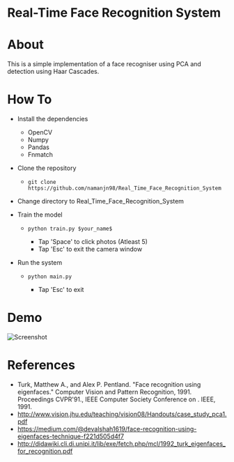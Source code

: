 # Real-Time Face Recognition System

About 
======
This is a simple implementation of a face recogniser using PCA and detection using Haar Cascades.

How To
======
- Install the dependencies
  - OpenCV
  - Numpy
  - Pandas
  - Fnmatch
  
- Clone the repository
  - ```git clone https://github.com/namanjn98/Real_Time_Face_Recognition_System ```

- Change directory to Real_Time_Face_Recognition_System

- Train the model
  - ```python train.py $your_name$```

    - Tap 'Space' to click photos (Atleast 5) 
    - Tap 'Esc' to exit the camera window

- Run the system 
  - ```python main.py```

    - Tap 'Esc' to exit

Demo
======
![Screenshot](/master/demo.png)

References
======
- Turk, Matthew A., and Alex P. Pentland. "Face recognition using eigenfaces."  Computer Vision and Pattern Recognition, 1991. Proceedings CVPR'91., IEEE Computer Society Conference on . IEEE, 1991.
- http://www.vision.jhu.edu/teaching/vision08/Handouts/case_study_pca1.pdf
- https://medium.com/@devalshah1619/face-recognition-using-eigenfaces-technique-f221d505d4f7
- http://didawiki.cli.di.unipi.it/lib/exe/fetch.php/mcl/1992_turk_eigenfaces_for_recognition.pdf

